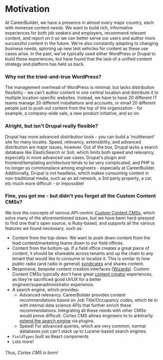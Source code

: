 # Motivation

At CareerBuilder, we have a presence in almost every major country, each with immense content needs. We want to build rich, informative experiences for both job seekers and employers, recommend relevant content, and report on it so we can better serve our users and author more successful content in the future. We're also constantly adapting to changing business needs, spinning up new test vehicles for content as these use cases arise. In the past, we've typically used either WordPress or Drupal to build these experiences, but have found that the lack of a unified content strategy and platform has held us back.

### Why not the tried-and-true WordPress?

The management overhead of WordPress is minimal, but lacks distribution flexibility - we can't author content in one central location and distribute it to multiple location-specific websites. Instead, we have to have 20 different IT teams manage 20 different installations and accounts, or email 20 different people just to push out content from the top of the organization - for example, a company-wide sale, a new product initiative, and so on.

### Alright, but isn't Drupal really flexible?

Drupal has more advanced distribution tools - you can build a 'multitenant' site for many locales. Speed, relevancy, extensibility, and advanced distribution are major issues, however. Out of the box, Drupal lacks a search database like ElasticSearch or Solr, which limits both speed and relevancy, especially in more advanced use cases. Drupal's plugin and frontend/templating architecture tends to be very complicated, and PHP is no longer as commonplace among engineers - especially at CareerBuilder. Additionally, Drupal is not headless, which makes consuming content in non-traditional media, such as an ad network, a 3rd party property, a car, etc much more difficult - or impossible!

### Fine, you got me - but didn't you forget all the Custom Content CMSs?

We love the concepts of various API-centric [Custom Content CMSs](/glossary.md#custom-content-cms), which solve many of the aforementioned issues, but we have been hard-pressed to find one that's open source, is Ruby-based, and supports all the various features we found necessary, such as:

* Content from the top-down. We want to push down content from the lead content/marketing teams down to our field offices.
* Content from the bottom-up. If a field office creates a great piece of content, it should be shareable across tenants and up the chain to any tenant that would like to consume or localize it. This is similar to how public radio \(and radio in general\) [syndicates](https://en.wikipedia.org/wiki/Broadcast_syndication#Radio_syndication) and shares content.
* Responsive, bespoke content creation interfaces \([Wizards](/basics/designing-wizards.md)\). Custom Content CMSs typically don't have great [content creator](/glossary.md#content-creator) experiences, as they're sacrificed good UI/UX for a better engineer/superadministrator experience.
* A search engine, which provides:
  * Advanced relevancy. CareerBuilder provides content recommendations based on Job Title/Occupancy codes, which tie in with internal data science APIs that further enrich these recommendations. Integrating all these needs with other CMSs would prove difficult. Cortex CMS allows engineers to to arbitrarily [extend the search engine](/advanced/developing-plugins/extending-search.md) via plugins.
  * Speed! For advanced queries, which are very common, normal databases just can't stack up to Lucene-based search engines.
* `FieldTypes` built as React components
* Lots more!

###### _Thus, Cortex CMS is born!_



